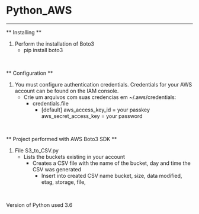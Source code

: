 # Python_AWS
___________________________________________________________________________________________________________
** Installing **
1. Perform the installation of Boto3
   - pip install boto3
<br />

** Configuration **
1. You must configure authentication credentials. Credentials for your AWS account can be found on the IAM console.
   - Crie um arquivos com suas credencias em ~/.aws/credentials:
	 - credentials.file
	   - [default]
		aws_access_key_id = your passkey
		aws_secret_access_key = your password
<br />


** Project performed with AWS Boto3 SDK **
1. File S3_to_CSV.py
   - Lists the buckets existing in your account
	 - Creates a CSV file with the name of the bucket, day and time the CSV was generated
	   - Insert into created CSV name bucket, size, data modified, etag, storage, file,

<br />

Version of Python used 3.6

